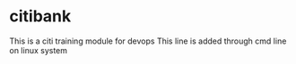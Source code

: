 # citibank
This is a citi training module for devops
This line is added through cmd line on linux system

